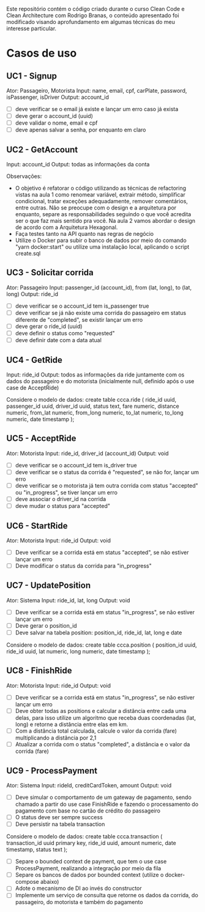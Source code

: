 Este repositório contém o código criado durante o curso Clean Code e Clean Architecture com Rodrigo Branas, o conteúdo apresentado foi modificado visando aprofundamento em algumas técnicas do meu interesse particular.

# Casos de uso
## UC1 - Signup
Ator: Passageiro, Motorista
Input: name, email, cpf, carPlate, password, isPassenger, isDriver
Output: account_id

-[ ] deve verificar se o email já existe e lançar um erro caso já exista
-[ ] deve gerar o account_id (uuid)
-[ ] deve validar o nome, email e cpf
-[ ] deve apenas salvar a senha, por enquanto em claro

## UC2 - GetAccount
Input: account_id
Output: todas as informações da conta

Observações:
* O objetivo é refatorar o código utilizando as técnicas de refactoring vistas na aula 1 como renomear variável, extrair método, simplificar condicional, tratar exceções adequadamente, remover comentários, entre outras. Não se preocupe com o design e a arquitetura por enquanto, separe as responsabilidades seguindo o que você acredita ser o que faz mais sentido pra você. Na aula 2 vamos abordar o design de acordo com a Arquitetura Hexagonal.
* Faça testes tanto na API quanto nas regras de negócio
* Utilize o Docker para subir o banco de dados por meio do comando "yarn docker:start" ou utilize uma instalação local, aplicando o script create.sql

## UC3 - Solicitar corrida
Ator: Passageiro
Input: passenger_id (account_id), from (lat, long), to (lat, long)
Output: ride_id

-[ ] deve verificar se o account_id tem is_passenger true
-[ ] deve verificar se já não existe uma corrida do passageiro em status diferente de "completed", se existir lançar um erro
-[ ] deve gerar o ride_id (uuid)
-[ ] deve definir o status como "requested"
-[ ] deve definir date com a data atual

## UC4 - GetRide
Input: ride_id
Output: todos as informações da ride juntamente com os dados do passageiro e do motorista (inicialmente null, definido após o use case de AcceptRide)

Considere o modelo de dados:
create table ccca.ride (
  ride_id uuid,
  passenger_id uuid,
  driver_id uuid,
  status text,
  fare numeric,
  distance numeric,
  from_lat numeric,
  from_long numeric,
  to_lat numeric,
  to_long numeric,
  date timestamp
);

## UC5 - AcceptRide
Ator: Motorista
Input: ride_id, driver_id (account_id)
Output: void

-[ ] deve verificar se o account_id tem is_driver true
-[ ] deve verificar se o status da corrida é "requested", se não for, lançar um erro
-[ ] deve verificar se o motorista já tem outra corrida com status "accepted" ou "in_progress", se tiver lançar um erro
-[ ] deve associar o driver_id na corrida
-[ ] deve mudar o status para "accepted"

## UC6 - StartRide
Ator: Motorista
Input: ride_id
Output: void

-[ ] Deve verificar se a corrida está em status "accepted", se não estiver lançar um erro
-[ ] Deve modificar o status da corrida para "in_progress"

## UC7 - UpdatePosition
Ator: Sistema
Input: ride_id, lat, long
Output: void

-[ ] Deve verificar se a corrida está em status "in_progress", se não estiver lançar um erro
-[ ] Deve gerar o position_id
-[ ] Deve salvar na tabela position: position_id, ride_id, lat, long e date

Considere o modelo de dados:
create table ccca.position (
  position_id uuid,
  ride_id uuid,
  lat numeric,
  long numeric,
  date timestamp
);

## UC8 - FinishRide
Ator: Motorista
Input: ride_id
Output: void

-[ ] Deve verificar se a corrida está em status "in_progress", se não estiver lançar um erro
-[ ] Deve obter todas as positions e calcular a distância entre cada uma delas, para isso utilize um algoritmo que receba duas coordenadas (lat, long) e retorne a distância entre elas em km.
-[ ] Com a distância total calculada, calcule o valor da corrida (fare) multiplicando a distância por 2,1
-[ ] Atualizar a corrida com o status "completed", a distância e o valor da corrida (fare)

## UC9 - ProcessPayment
Ator: Sistema
Input: rideId, creditCardToken, amount
Output: void

-[ ] Deve simular o comportamento de um gateway de pagamento, sendo chamado a partir do use case FinishRide e fazendo o processamento do pagamento com base no cartão de crédito do passageiro
-[ ] O status deve ser sempre success
-[ ] Deve persistir na tabela transaction

Considere o modelo de dados:
create table ccca.transaction (
  transaction_id uuid primary key,
  ride_id uuid,
  amount numeric,
  date timestamp,
  status text
);

-[ ] Separe o bounded context de payment, que tem o use case ProcessPayment, realizando a integração por meio da fila
-[ ] Separe os bancos de dados por bounded context (utilize o docker-compose abaixo)
-[ ] Adote o mecanismo de DI ao invés do constructor
-[ ] Implemente um serviço de consulta que retorne os dados da corrida, do passageiro, do motorista e também do pagamento